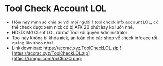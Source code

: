 # Tool Check Account LOL
- Hôm nay mình sẽ chia sẻ với mọi người 1 tool check info account LOL, có thể check được xem nick có bị AFK 20 phút hay ko luôn nhé.
- HDSD: Mở Client LOL rồi mở Tool với quyền Administrator
- Tool này không bị khóa nick, an toàn cho các shop về check info acc rồi quẳng lên shop nha!
- Link download: https://accrac.xyz/ToolCheckLOL.zip
![https://accrac.xyz/ToolCheckLOL.zip](https://i.imgur.com/pxC6ozQ.png)
